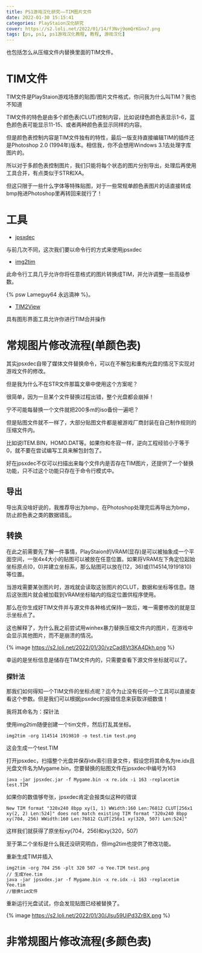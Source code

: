 ```yaml
---
title: PS1游戏汉化研究——TIM图片文件
date: 2022-01-30 15:15:41
categories: PlayStaion汉化研究
cover: https://s2.loli.net/2022/01/14/f3Nvj9omQrKGnx7.png
tags: [ps, ps1, ps1游戏汉化教程, 教程, 游戏汉化]
---
```


也包括怎么从压缩文件内替换里面的TIM文件。

<!-- more -->

# TIM文件

TIM文件是PlayStaion游戏场景的贴图/图片文件格式，你问我为什么叫TIM？我也不知道

TIM文件的特色是由多个颜色表(CLUT)控制内容，比如说绿色颜色表显示1-6，蓝色颜色表可能显示11-15、或者两种颜色表显示同样的内容。

但是颜色表控制内容是TIM文件独有的特性，最后一版支持直接编辑TIM的插件还是Photoshop 2.0 (1994年)版本。相信我，你不会想用Windows 3.1去处理字库图片的。

所以对于多颜色表控制图片，我们只能将每个状态的图片分别导出，处理后再使用工具合并，有点类似于STR和XA。

但这只限于一些什么字体等特殊贴图，对于一些常规单颜色表图片的话直接转成bmp拖进Photoshop里再转回来就行了！

# 工具

- [jpsxdec](https://github.com/m35/jpsxdec)

与前几次不同，这次我们要以命令行的方式来使用jpsxdec

- [img2tim](http://lameguy64.github.io/img2tim/img2tim_(v0.75).zip)

此命令行工具几乎允许你将任意格式的图片转换成TIM，并允许调整一些高级参数。

{% psw Lameguy64 永远滴神 %}。

- [TIM2View](https://github.com/lab313ru/tim2view)

具有图形界面工具允许你进行TIM合并操作

# 常规图片修改流程(单颜色表)

其实jpsxdec自带了媒体文件替换命令，可以在不解包和重构光盘的情况下实现对游戏文件的修改。

但是我为什么不在STR文件那篇文章中使用这个方案呢？

很简单，因为一旦某个文件替换过程出错，整个光盘都会崩掉！

宁不可能每替换一个文件就把200多m的iso备份一遍吧？

但是贴图文件就不一样了，大部分贴图文件都是被游戏厂商封装在自己制作规则的压缩文件内。

比如说ITEM.BIN，HOMO.DAT等。如果你和冬寂一样，逆向工程经验小于等于0，就不要在尝试编写工具来解包封包了。

好在jpsxdec不仅可以扫描出来每个文件内是否存在TIM图片，还提供了一个替换功能，只不过这个功能只存在于命令行模式中。

## 导出

导出真没啥好说的，我推荐导出为bmp，在Photoshop处理完后再导出为bmp，防止颜色表之类的数据错乱。

## 转换

在此之前需要先了解一件事情，PlayStaion的VRAM(显存)是可以被抽象成一个平面空间，一张4x4大小的贴图可以被放在任意位置。如果将VRAM左下角定位起始坐标原点(0，0)并建立坐标系，那么贴图可以放在(12，36)或(114514,19191810)等位置。

当游戏需要某张图片时，游戏就会读取这张图片的CLUT，数据和坐标等信息。随后这张图片就会被加载到VRAM坐标轴内的指定位置供程序使用。

那么在你生成好TIM文件并与源文件各种格式保持一致后，唯一需要修改的就是显示坐标点了。

这也解释了，为什么我之前尝试用winhex暴力替换压缩文件内的图片，在游戏中会显示其他图片，而不是崩溃的情况。

{% image https://s2.loli.net/2022/01/30/vzCad8Vt3KA4Dkh.png %}

幸运的是坐标信息是储存在TIM文件内的，只需要查看下源文件坐标就可以了。

### 探针法

那我们如何得知一个TIM文件的坐标点呢？迄今为止没有任何一个工具可以直接查看这个参数。但是我们可以根据jpsxdec的报错信息来获取详细数值！

我将其命名为：探针法


使用img2tim随便创建一个tim文件，然后打乱其坐标。

```
img2tim -org 114514 1919810 -o test.tim test.png
```
这会生成一个test.TIM

打开jpsxdec，扫描整个光盘并保存idx索引目录文件，假设您将其命名为re.idx且光盘文件名为Mygame.bin，您要替换的贴图文件在jpsxdec中编号为163

```
java -jar jpsxdec.jar -f Mygame.bin -x re.idx -i 163 -replacetim test.TIM
```

如果你的数值够夸张，jpsxdec肯定会报类似这种的错误

```
New TIM format "320x240 8bpp xy(1, 1) WWidth:160 Len:76812 CLUT[256x1 xy(2, 2) Len:524]" does not match existing TIM format "320x240 8bpp xy(704, 256) WWidth:160 Len:76812 CLUT[256x1 xy(320, 507) Len:524]"
```

这样我们就获得了原坐标xy(704，256)和xy(320，507)

至于第二个坐标是什么我还没研究明白，但img2tim也提供了修改功能。

重新生成TIM并插入

```
img2tim -org 704 256 -plt 320 507 -o Yee.TIM test.png
// 生成Yee.tim
java -jar jpsxdex.jar -f Mygame.bin -x re.idx -i 163 -replacetim Yee.tim
//替换tim文件
```

重新运行光盘试试，你会发现贴图已经被替换了。

{% image https://s2.loli.net/2022/01/30/Jlsu59UiPd3ZrBX.png %}

# 非常规图片修改流程(多颜色表)